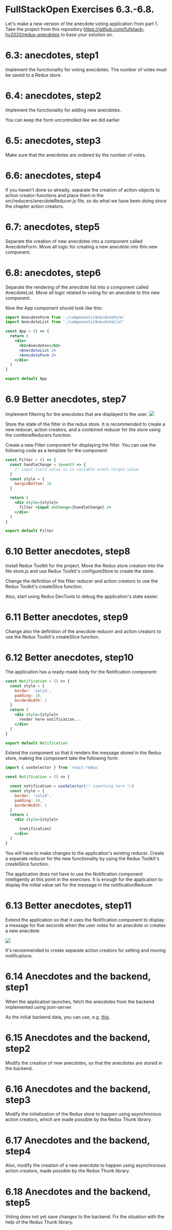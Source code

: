 # FullStackOpen Exercises 6.3.-6.8.

Let's make a new version of the anecdote voting application from part 1. Take the project from this repository https://github.com/fullstack-hy2020/redux-anecdotes to base your solution on.

# 6.3: anecdotes, step1
Implement the functionality for voting anecdotes. The number of votes must be saved to a Redux store.

# 6.4: anecdotes, step2
Implement the functionality for adding new anecdotes.

You can keep the form uncontrolled like we did earlier.

# 6.5: anecdotes, step3
Make sure that the anecdotes are ordered by the number of votes.

# 6.6: anecdotes, step4
If you haven't done so already, separate the creation of action-objects to action creator-functions and place them in the src/reducers/anecdoteReducer.js file, so do what we have been doing since the chapter action creators.

# 6.7: anecdotes, step5
Separate the creation of new anecdotes into a component called AnecdoteForm. Move all logic for creating a new anecdote into this new component.

# 6.8: anecdotes, step6
Separate the rendering of the anecdote list into a component called AnecdoteList. Move all logic related to voting for an anecdote to this new component.

Now the App component should look like this:

```jsx
import AnecdoteForm from './components/AnecdoteForm'
import AnecdoteList from './components/AnecdoteList'

const App = () => {
  return (
    <div>
      <h2>Anecdotes</h2>
      <AnecdoteList />
      <AnecdoteForm />
    </div>
  )
}

export default App
```

# 6.9 Better anecdotes, step7
Implement filtering for the anecdotes that are displayed to the user.
<img src="https://fullstackopen.com/static/e64e260dbd3b22669115b6eb9dcce7a5/5a190/9ea.png">

Store the state of the filter in the redux store. It is recommended to create a new reducer, action creators, and a combined reducer for the store using the combineReducers function.

Create a new Filter component for displaying the filter. You can use the following code as a template for the component:

```jsx
const Filter = () => {
  const handleChange = (event) => {
    // input-field value is in variable event.target.value
  }
  const style = {
    marginBottom: 10
  }

  return (
    <div style={style}>
      filter <input onChange={handleChange} />
    </div>
  )
}

export default Filter
```

# 6.10 Better anecdotes, step8
Install Redux Toolkit for the project. Move the Redux store creation into the file store.js and use Redux Toolkit's configureStore to create the store.

Change the definition of the filter reducer and action creators to use the Redux Toolkit's createSlice function.

Also, start using Redux DevTools to debug the application's state easier.

# 6.11 Better anecdotes, step9
Change also the definition of the anecdote reducer and action creators to use the Redux Toolkit's createSlice function.

# 6.12 Better anecdotes, step10
The application has a ready-made body for the Notification component:

```jsx
const Notification = () => {
  const style = {
    border: 'solid',
    padding: 10,
    borderWidth: 1
  }
  return (
    <div style={style}>
      render here notification...
    </div>
  )
}

export default Notification
```

Extend the component so that it renders the message stored in the Redux store, making the component take the following form:

```jsx
import { useSelector } from 'react-redux'

const Notification = () => {

  const notification = useSelector(/* something here */)
  const style = {
    border: 'solid',
    padding: 10,
    borderWidth: 1
  }
  return (
    <div style={style}>

      {notification}
    </div>
  )
}
```

You will have to make changes to the application's existing reducer. Create a separate reducer for the new functionality by using the Redux Toolkit's createSlice function.

The application does not have to use the Notification component intelligently at this point in the exercises. It is enough for the application to display the initial value set for the message in the notificationReducer.

# 6.13 Better anecdotes, step11
Extend the application so that it uses the Notification component to display a message for five seconds when the user votes for an anecdote or creates a new anecdote:

<img src='https://fullstackopen.com/static/c82fb74270b3ca5ce1edef02e2cf82bd/5a190/8ea.png'>

It's recommended to create separate action creators for setting and moving notifications.

# 6.14 Anecdotes and the backend, step1
When the application launches, fetch the anecdotes from the backend implemented using json-server.

As the initial backend data, you can use, e.g. <a href="https://github.com/fullstack-hy2020/misc/blob/master/anecdotes.json">this</a>.

# 6.15 Anecdotes and the backend, step2
Modify the creation of new anecdotes, so that the anecdotes are stored in the backend.

# 6.16 Anecdotes and the backend, step3
Modify the initialization of the Redux store to happen using asynchronous action creators, which are made possible by the Redux Thunk library.

# 6.17 Anecdotes and the backend, step4
Also, modify the creation of a new anecdote to happen using asynchronous action creators, made possible by the Redux Thunk library.

# 6.18 Anecdotes and the backend, step5
Voting does not yet save changes to the backend. Fix the situation with the help of the Redux Thunk library.


